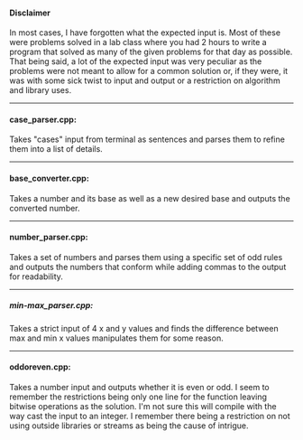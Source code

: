 #### Disclaimer
In most cases, I have forgotten what the expected input is. Most of these were problems solved in a lab class where you had 2 hours to write a program that solved as many of the given problems for that day as possible. That being said, a lot of the expected input was very peculiar as the problems were not meant to allow for a common solution or, if they were, it was with some sick twist to input and output or a restriction on algorithm and library uses.

___

#### case_parser.cpp:

Takes "cases" input from terminal as sentences and parses them to refine them into a list of details.
___

#### base_converter.cpp:

Takes a number and its base as well as a new desired base and outputs the converted number.

___

#### number_parser.cpp:

Takes a set of numbers and parses them using a specific set of odd rules and outputs the numbers that conform while adding commas to the output for readability.

___

##### min-max_parser.cpp:

Takes a strict input of 4 x and y values and finds the difference between max and min x values manipulates them for some reason.

___

#### oddoreven.cpp:

Takes a number input and outputs whether it is even or odd. I seem to remember the restrictions being only one line for the function leaving bitwise operations as the solution. I'm not sure this will compile with the way cast the input to an integer. I remember there being a restriction on not using outside libraries or streams as being the cause of intrigue.
